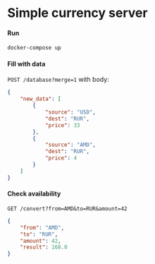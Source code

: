 # Simple currency server

#### Run
```bash
docker-compose up
```

#### Fill with data
`POST /database?merge=1` with body:
```json
{
    "new_data": [
        {
            "source": "USD",
            "dest": "RUR",
            "price": 33
        },
        {
            "source": "AMD",
            "dest": "RUR",
            "price": 4
        }
    ]
}
```

#### Check availability
`GET /convert?from=AMD&to=RUR&amount=42`
```json
{
    "from": "AMD",
    "to": "RUR",
    "amount": 42,
    "result": 168.0
}
```
